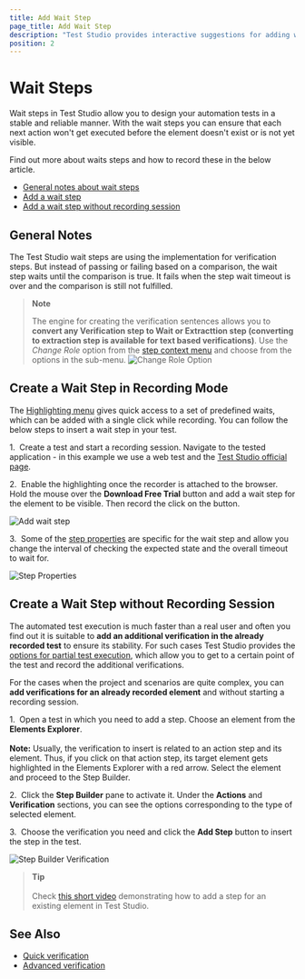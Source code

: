 ```yaml
---
title: Add Wait Step
page_title: Add Wait Step
description: "Test Studio provides interactive suggestions for adding wait steps during recording based on the highlighted element. Wait steps are useful for holding the test exexution until an element is in incertain state. Use one click to add wait step in Test Studio test. The wait steps helps in synchronizing the test execution depending on how fast the automated application loads the elements."
position: 2
---
```

# Wait Steps

Wait steps in Test Studio allow you to design your automation tests in a stable and reliable manner. With the wait steps you can ensure that each next action won't get executed before the element doesn't exist or is not yet visible.

Find out more about waits steps and how to record these in the below article.

- [General notes about wait steps](#general-notes)
- [Add a wait step](#create-a-wait-step-in-recording-mode)
- [Add a wait step without recording session](#create-a-wait-step-without-recording-session)

## General Notes

The Test Studio wait steps are using the implementation for verification steps. But instead of passing or failing based on a comparison, the wait step waits until the comparison is true. It fails when the step wait timeout is over and the comparison is still not fulfilled.

> **Note**
>
> The engine for creating the verification sentences allows you to __convert any Verification step to Wait or Extracttion step (converting to extraction step is available for text based verifications)__. Use the _Change Role_ option from the <a href="/features/test-maintenance/test-step-context-menu" target="_blank">step context menu</a> and choose from the options in the sub-menu.
> ![Change Role Option](/img/features/recorder/advanced-recording-tools/element-steps/verifications/quick-verification/fig0.png)

## Create a Wait Step in Recording Mode

The <a href="/automated-tests/recording/hover-over-highlighting" target="_blank">Highlighting menu</a> gives quick access to a set of predefined waits, which can be added with a single click while recording. You can follow the below steps to insert a wait step in your test.

1.&nbsp; Create a test and start a recording session. Navigate to the tested application - in this example we use a web test and the <a href="https://www.telerik.com/teststudio" target="_blank">Test Studio official page</a>.

2.&nbsp; Enable the highlighting once the recorder is attached to the browser. Hold the mouse over the __Download Free Trial__ button and add a wait step for the element to be visible. Then record the click on the button.

![Add wait step][1]

3.&nbsp; Some of the <a href="/features/test-maintenance/test-step-properties" target="_blank">step properties</a> are specific for the wait step and allow you change the interval of checking the expected state and the overall timeout to wait for.

![Step Properties][3]

## Create a Wait Step without Recording Session

The automated test execution is much faster than a real user and often you find out it is suitable to __add an additional verification in the already recorded test__ to ensure its stability. For such cases Test Studio provides the <a href="/automated-tests/test-execution/partial-test-execution" target="_blank">options for partial test execution</a>, which allow you to get to a certain point of the test and record the additional verifications.

For the cases when the project and scenarios are quite complex, you can __add verifications for an already recorded element__ and without starting a recording session.

1.&nbsp; Open a test in which you need to add a step. Choose an element from the __Elements Explorer__.
</br>
</br>
__Note:__  Usually, the verification to insert is related to an action step and its element. Thus, if you click on that action step, its target element gets highlighted in the Elements Explorer with a red arrow. Select the element and proceed to the Step Builder.

2.&nbsp; Click the **Step Builder** pane to activate it. Under the __Actions__ and __Verification__ sections, you can see the options corresponding to the type of selected element.

3.&nbsp; Choose the verification you need and click the **Add Step** button to insert the step in the test.

![Step Builder Verification][4]

> __Tip__
><br>
><br>
> Check <a href="https://www.telerik.com/videos/teststudio/how-to-add-test-steps-from-the-test-builder" target="_blank">this short video</a> demonstrating how to add a step for an existing element in Test Studio.

## See Also

* <a href="/features/recorder/advanced-recording-tools/element-steps/verifications/quick-verification" target="_blank">Quick verification</a>
* <a href="/features/recorder/advanced-recording-tools/element-steps/verifications/advanced-verification" target="_blank">Advanced verification</a>

[1]: /img/features/recorder/advanced-recording-tools/element-steps/verifications/wait/add-wait-step.gif
[3]: /img/features/recorder/advanced-recording-tools/element-steps/verifications/wait/fig3.png
[4]: /img/features/recorder/advanced-recording-tools/element-steps/verifications/wait/fig4.png

